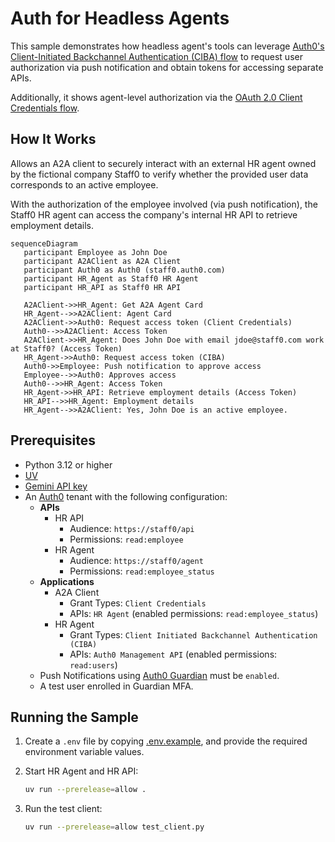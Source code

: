 # Auth for Headless Agents

This sample demonstrates how headless agent's tools can leverage [Auth0's Client-Initiated Backchannel Authentication (CIBA) flow](https://auth0.com/docs/get-started/authentication-and-authorization-flow/client-initiated-backchannel-authentication-flow) to request user authorization via push notification and obtain tokens for accessing separate APIs.

Additionally, it shows agent-level authorization via the [OAuth 2.0 Client Credentials flow](https://auth0.com/docs/get-started/authentication-and-authorization-flow/client-credentials-flow).

## How It Works

Allows an A2A client to securely interact with an external HR agent owned by the fictional company Staff0 to verify whether the provided user data corresponds to an active employee.

With the authorization of the employee involved (via push notification), the Staff0 HR agent can access the company's internal HR API to retrieve employment details.

```mermaid
sequenceDiagram
   participant Employee as John Doe
   participant A2AClient as A2A Client
   participant Auth0 as Auth0 (staff0.auth0.com)
   participant HR_Agent as Staff0 HR Agent
   participant HR_API as Staff0 HR API

   A2AClient->>HR_Agent: Get A2A Agent Card
   HR_Agent-->>A2AClient: Agent Card
   A2AClient->>Auth0: Request access token (Client Credentials)
   Auth0-->>A2AClient: Access Token
   A2AClient->>HR_Agent: Does John Doe with email jdoe@staff0.com work at Staff0? (Access Token)
   HR_Agent->>Auth0: Request access token (CIBA)
   Auth0->>Employee: Push notification to approve access
   Employee-->>Auth0: Approves access
   Auth0-->>HR_Agent: Access Token
   HR_Agent->>HR_API: Retrieve employment details (Access Token)
   HR_API-->>HR_Agent: Employment details
   HR_Agent-->>A2AClient: Yes, John Doe is an active employee.
```

## Prerequisites

- Python 3.12 or higher
- [UV](https://docs.astral.sh/uv/)
- [Gemini API key](https://ai.google.dev/gemini-api/docs/api-key)
- An [Auth0](https://auth0.com/) tenant with the following configuration:
  - **APIs**
    - HR API
      - Audience: `https://staff0/api`
      - Permissions: `read:employee`
    - HR Agent
      - Audience: `https://staff0/agent`
      - Permissions: `read:employee_status`
  - **Applications**
    - A2A Client
      - Grant Types: `Client Credentials`
      - APIs: `HR Agent` (enabled permissions: `read:employee_status`)
    - HR Agent
      - Grant Types: `Client Initiated Backchannel Authentication (CIBA)`
      - APIs: `Auth0 Management API` (enabled permissions: `read:users`)
  - Push Notifications using [Auth0 Guardian](https://auth0.com/docs/secure/multi-factor-authentication/auth0-guardian) must be `enabled`.
  - A test user enrolled in Guardian MFA.

## Running the Sample

1. Create a `.env` file by copying [.env.example](.env.example), and provide the required environment variable values.

2. Start HR Agent and HR API:

   ```bash
   uv run --prerelease=allow .
   ```

3. Run the test client:
   ```bash
   uv run --prerelease=allow test_client.py
   ```
